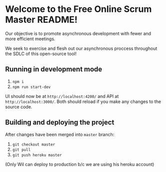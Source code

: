 # Welcome to the Free Online Scrum Master README!

Our objective is to promote asynchronous development with fewer and more efficient meetings.

We seek to exercise and flesh out our asynchronous proccess throughout the SDLC of this open-source tool!

## Running in development mode

1) `npm i`
2) `npm run start-dev`

UI should now be at `http://localhost:4200/` and API at `http://localhost:3000/`. Both should reload if you make any changes to the source code.

## Building and deploying the project

After changes have been merged into `master` branch:

1) `git checkout master`
2) `git pull`
3) `git push heroku master`

(Only Wil can deploy to production b/c we are using his heroku account)

